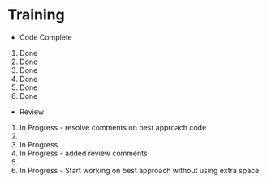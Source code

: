 # Training
- Code Complete
1. Done
2. Done
3. Done
4. Done
5. Done
6. Done

- Review
1. In Progress - resolve comments on best approach code
2. 
3. In Progress
4. In Progress - added review comments
5. 
6. In Progress - Start working on best approach without using extra space 
